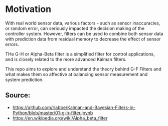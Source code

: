 # Motivation 

With real world sensor data, various factors - such as sensor inaccuracies, or random error, can seriously impacted the decision making of the controller system. 
However, filters can be used to combine both sensor data with prediction data from residual memory to decrease the effect of sensor errors. 

THe G-H or Alpha-Beta filter is a simplified filter for control applications, and is closely related to the more advanced Kalman filters.

This repo aims to explore and understand the theory behind G-F Filters and what makes them so affective at balancing sensor measurement and system prediction.

## Source: 
- https://github.com/rlabbe/Kalman-and-Bayesian-Filters-in-Python/blob/master/01-g-h-filter.ipynb
- https://en.wikipedia.org/wiki/Alpha_beta_filter
